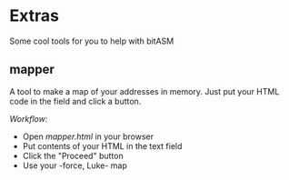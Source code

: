 # Extras
Some cool tools for you to help with bitASM

## mapper
A tool to make a map of your addresses in memory. Just put your HTML code in the field and click a button.

_Workflow:_
* Open *mapper.html* in your browser
* Put contents of your HTML in the text field
* Click the "Proceed" button
* Use your -force, Luke- map
